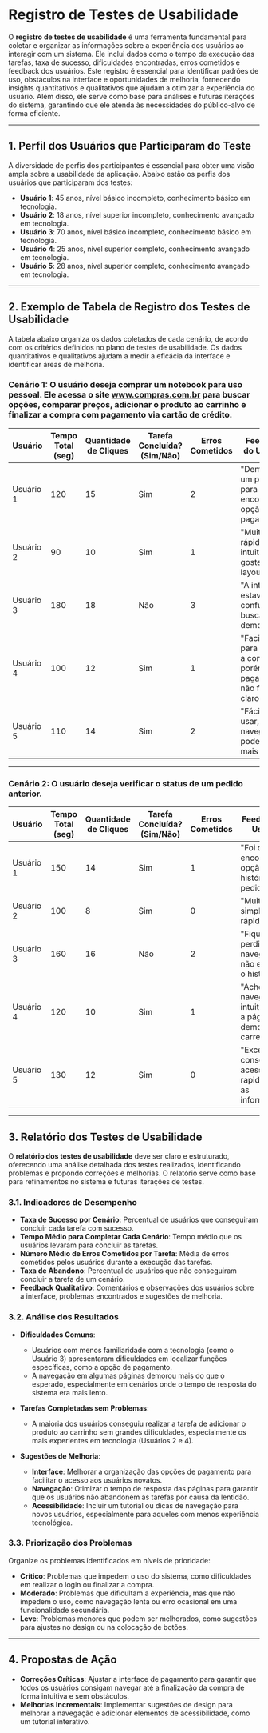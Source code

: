 # Registro de Testes de Usabilidade

O **registro de testes de usabilidade** é uma ferramenta fundamental para coletar e organizar as informações sobre a experiência dos usuários ao interagir com um sistema. Ele inclui dados como o tempo de execução das tarefas, taxa de sucesso, dificuldades encontradas, erros cometidos e feedback dos usuários. Este registro é essencial para identificar padrões de uso, obstáculos na interface e oportunidades de melhoria, fornecendo insights quantitativos e qualitativos que ajudam a otimizar a experiência do usuário. Além disso, ele serve como base para análises e futuras iterações do sistema, garantindo que ele atenda às necessidades do público-alvo de forma eficiente.

---

## 1. Perfil dos Usuários que Participaram do Teste

A diversidade de perfis dos participantes é essencial para obter uma visão ampla sobre a usabilidade da aplicação. Abaixo estão os perfis dos usuários que participaram dos testes:

- **Usuário 1**: 45 anos, nível básico incompleto, conhecimento básico em tecnologia.
- **Usuário 2**: 18 anos, nível superior incompleto, conhecimento avançado em tecnologia.
- **Usuário 3**: 70 anos, nível básico incompleto, conhecimento básico em tecnologia.
- **Usuário 4**: 25 anos, nível superior completo, conhecimento avançado em tecnologia.
- **Usuário 5**: 28 anos, nível superior completo, conhecimento avançado em tecnologia.

---

## 2. Exemplo de Tabela de Registro dos Testes de Usabilidade

A tabela abaixo organiza os dados coletados de cada cenário, de acordo com os critérios definidos no plano de testes de usabilidade. Os dados quantitativos e qualitativos ajudam a medir a eficácia da interface e identificar áreas de melhoria.

### **Cenário 1**: O usuário deseja comprar um notebook para uso pessoal. Ele acessa o site www.compras.com.br para buscar opções, comparar preços, adicionar o produto ao carrinho e finalizar a compra com pagamento via cartão de crédito.

| **Usuário**  | **Tempo Total (seg)** | **Quantidade de Cliques** | **Tarefa Concluída?** (Sim/Não) | **Erros Cometidos** | **Feedback do Usuário** |
|--------------|-----------------------|---------------------------|---------------------------------|----------------------|-------------------------|
| Usuário 1    | 120                   | 15                        | Sim                             | 2                    | "Demorou um pouco para encontrar a opção de pagamento." |
| Usuário 2    | 90                    | 10                        | Sim                             | 1                    | "Muito rápido e intuitivo, gostei do layout." |
| Usuário 3    | 180                   | 18                        | Não                             | 3                    | "A interface estava confusa e a busca demorou." |
| Usuário 4    | 100                   | 12                        | Sim                             | 1                    | "Facilidade para realizar a compra, porém o pagamento não ficou claro." |
| Usuário 5    | 110                   | 14                        | Sim                             | 2                    | "Fácil de usar, mas a navegação poderia ser mais ágil." |

---

### **Cenário 2**: O usuário deseja verificar o status de um pedido anterior.

| **Usuário**  | **Tempo Total (seg)** | **Quantidade de Cliques** | **Tarefa Concluída?** (Sim/Não) | **Erros Cometidos** | **Feedback do Usuário** |
|--------------|-----------------------|---------------------------|---------------------------------|----------------------|-------------------------|
| Usuário 1    | 150                   | 14                        | Sim                             | 1                    | "Foi difícil encontrar a opção de histórico de pedidos." |
| Usuário 2    | 100                   | 8                         | Sim                             | 0                    | "Muito simples e rápido." |
| Usuário 3    | 160                   | 16                        | Não                             | 2                    | "Fiquei perdido na navegação, não encontrei o histórico." |
| Usuário 4    | 120                   | 10                        | Sim                             | 1                    | "Achei a navegação intuitiva, mas a página demorou a carregar." |
| Usuário 5    | 130                   | 12                        | Sim                             | 0                    | "Excelente, consegui acessar rapidamente as informações." |

---

## 3. Relatório dos Testes de Usabilidade

O **relatório dos testes de usabilidade** deve ser claro e estruturado, oferecendo uma análise detalhada dos testes realizados, identificando problemas e propondo correções e melhorias. O relatório serve como base para refinamentos no sistema e futuras iterações de testes.

### 3.1. Indicadores de Desempenho

- **Taxa de Sucesso por Cenário**: Percentual de usuários que conseguiram concluir cada tarefa com sucesso.
- **Tempo Médio para Completar Cada Cenário**: Tempo médio que os usuários levaram para concluir as tarefas.
- **Número Médio de Erros Cometidos por Tarefa**: Média de erros cometidos pelos usuários durante a execução das tarefas.
- **Taxa de Abandono**: Percentual de usuários que não conseguiram concluir a tarefa de um cenário.
- **Feedback Qualitativo**: Comentários e observações dos usuários sobre a interface, problemas encontrados e sugestões de melhoria.

### 3.2. Análise dos Resultados

- **Dificuldades Comuns**: 
  - Usuários com menos familiaridade com a tecnologia (como o Usuário 3) apresentaram dificuldades em localizar funções específicas, como a opção de pagamento.
  - A navegação em algumas páginas demorou mais do que o esperado, especialmente em cenários onde o tempo de resposta do sistema era mais lento.
  
- **Tarefas Completadas sem Problemas**:
  - A maioria dos usuários conseguiu realizar a tarefa de adicionar o produto ao carrinho sem grandes dificuldades, especialmente os mais experientes em tecnologia (Usuários 2 e 4).
  
- **Sugestões de Melhoria**:
  - **Interface**: Melhorar a organização das opções de pagamento para facilitar o acesso aos usuários novatos.
  - **Navegação**: Otimizar o tempo de resposta das páginas para garantir que os usuários não abandonem as tarefas por causa da lentidão.
  - **Acessibilidade**: Incluir um tutorial ou dicas de navegação para novos usuários, especialmente para aqueles com menos experiência tecnológica.

### 3.3. Priorização dos Problemas

Organize os problemas identificados em níveis de prioridade:

- **Crítico**: Problemas que impedem o uso do sistema, como dificuldades em realizar o login ou finalizar a compra.
- **Moderado**: Problemas que dificultam a experiência, mas que não impedem o uso, como navegação lenta ou erro ocasional em uma funcionalidade secundária.
- **Leve**: Problemas menores que podem ser melhorados, como sugestões para ajustes no design ou na colocação de botões.

---

## 4. Propostas de Ação

- **Correções Críticas**: Ajustar a interface de pagamento para garantir que todos os usuários consigam navegar até a finalização da compra de forma intuitiva e sem obstáculos.
- **Melhorias Incrementais**: Implementar sugestões de design para melhorar a navegação e adicionar elementos de acessibilidade, como um tutorial interativo.
